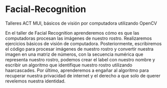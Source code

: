 # Facial-Recognition
Talleres ACT MUI, básicos de visión por computadora utilizando OpenCV

En el taller de Facial Recognition aprenderemos cómo es que las computadoras procesan las imágenes de nuestro rostro. Realizaremos ejercicios básicos de visión de computadora. Posteriormente, escribiremos el código para procesar imágenes de nuestro rostro y convertir nuestra imagen en una matriz de números, con la secuencia numérica que representa nuestro rostro, podemos crear el label con nuestro nombre y escribir un algoritmo que identifique nuestro rostro utilizando haarcascades. Por último, aprenderemos a engañar al algoritmo para recuperar nuestra privacidad de internet y el derecho a que solo de querer revelemos nuestra identidad.
